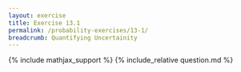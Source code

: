 ```yaml
---
layout: exercise
title: Exercise 13.1
permalink: /probability-exercises/13-1/
breadcrumb: Quantifying Uncertainity
---
```


{% include mathjax_support %}
{% include_relative question.md %}
